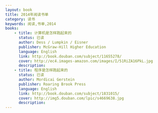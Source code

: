 ```yaml
---
layout: book
title: 2014年阅读书单
category: 读书
keywords: 阅读,书单,2014
books: 
    - title: 计算机是怎样跑起来的
      status: 已读
      author: Dess / Lumpkin / Eisner
      publisher: McGraw-Hill Higher Education
      language: English
      link: http://book.douban.com/subject/11655278/
      cover: http://ec4.images-amazon.com/images/I/51RiZA16PkL.jpg
      description:
    - title: 程序是怎样跑起来的
      status: 已读
      author: Mordicai Gerstein 
      publisher: Roaring Brook Press
      language: English
      link: http://book.douban.com/subject/1831015/
      cover: http://img5.douban.com/lpic/s4669638.jpg
      description: 
---
```

